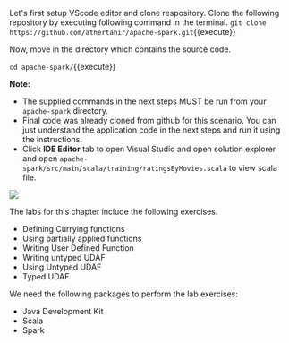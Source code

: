 Let's first setup VScode editor and clone respository. Clone the following repository by executing following command in the terminal.
`git clone https://github.com/athertahir/apache-spark.git`{{execute}}

Now, move in the directory which contains the source code.

`cd apache-spark/`{{execute}}


**Note:**
- The supplied commands in the next steps MUST be run from your `apache-spark` directory. 
- Final code was already cloned from github for this scenario. You can just understand the application code in the next steps and run it using the instructions.
- Click **IDE Editor** tab to open Visual Studio and open solution explorer and open `apache-spark/src/main/scala/training/ratingsByMovies.scala` to view scala file.

![](https://github.com/fenago/katacoda-scenarios/raw/master/apache-spark/1.JPG)

The labs for this chapter include the following exercises.
- Defining Currying functions
- Using partially applied functions
- Writing User Defined Function
- Writing untyped UDAF
- Using Untyped UDAF
- Typed UDAF

We need the following packages to perform the lab exercises: 
- Java Development Kit
- Scala
- Spark

